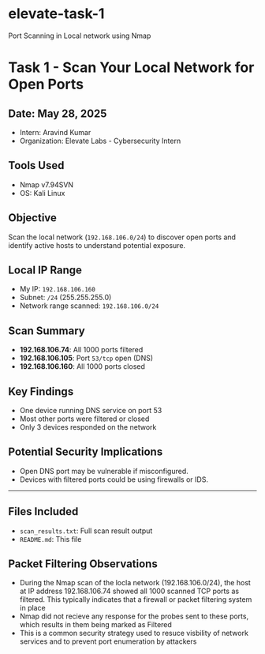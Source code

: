 # elevate-task-1
Port Scanning in Local network using Nmap 
# Task 1 - Scan Your Local Network for Open Ports

## Date: May 28, 2025
- Intern: Aravind Kumar
- Organization: Elevate Labs - Cybersecurity Intern  

## Tools Used
- Nmap v7.94SVN
- OS: Kali Linux

## Objective
Scan the local network (`192.168.106.0/24`) to discover open ports and identify active hosts to understand potential exposure.

## Local IP Range
- My IP: `192.168.106.160`
- Subnet: `/24` (255.255.255.0)
- Network range scanned: `192.168.106.0/24`

## Scan Summary
- **192.168.106.74**: All 1000 ports filtered
- **192.168.106.105**: Port `53/tcp` open (DNS)
- **192.168.106.160**: All 1000 ports closed

## Key Findings
- One device running DNS service on port 53
- Most other ports were filtered or closed
- Only 3 devices responded on the network

## Potential Security Implications
- Open DNS port may be vulnerable if misconfigured.
- Devices with filtered ports could be using firewalls or IDS.
---

## Files Included
- `scan_results.txt`: Full scan result output
- `README.md`: This file

## Packet Filtering Observations 
- During the Nmap scan of the locla network (192.168.106.0/24), the host at IP address 192.168.106.74 showed all 1000 scanned TCP ports as filtered. This typically indicates that a firewall or packet filtering system in place 
- Nmap did not recieve any response for the probes sent to these ports, which results in them being marked as Filtered 
- This is a common security strategy used to resuce visbility of network services and to prevent port enumeration by attackers
